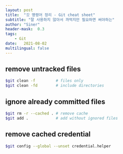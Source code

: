 ```yaml
---
layout: post
title:  "깃 명령어 정리 - Git cheat sheet"
subtitle: "잘 사용하지 않아서 까먹지만 필요하면 써야하는"
author: "Siner"
header-mask:  0.3
tags:
    - Git
date:   2021-08-02
multilingual: false
---
```


## remove untracked files

```bash
$git clean -f         # files only
$git clean -fd        # include directories
```

## ignore already committed files 
```bash
$git rm -r --cached . # remove cache
$git add .            # add without ignored files
```

## remove cached credential
```bash
$git config --global --unset credential.helper
```

